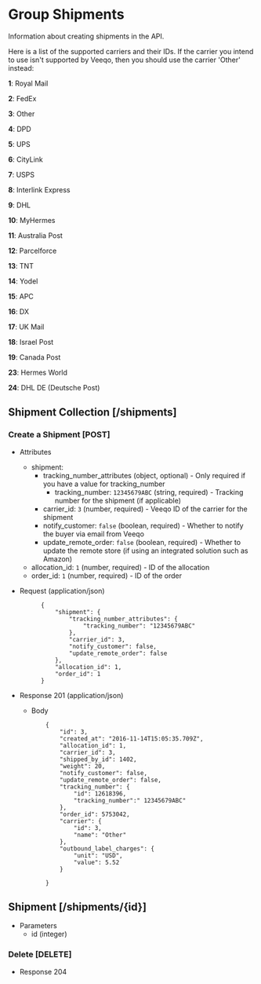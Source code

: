 # Group Shipments

Information about creating shipments in the API.

Here is a list of the supported carriers and their IDs. If the carrier you intend to use isn't supported by Veeqo, then you should use the carrier 'Other' instead:

**1**: Royal Mail

**2**: FedEx

**3**: Other

**4**: DPD

**5**: UPS

**6**: CityLink

**7**: USPS

**8**: Interlink Express

**9**: DHL

**10**: MyHermes

**11**: Australia Post

**12**: Parcelforce

**13**: TNT

**14**: Yodel

**15**: APC

**16**: DX

**17**: UK Mail

**18**: Israel Post

**19**: Canada Post

**23**: Hermes World

**24**: DHL DE (Deutsche Post)

## Shipment Collection [/shipments]

### Create a Shipment [POST]

+ Attributes
  + shipment:
    + tracking_number_attributes (object, optional) - Only required if you have a value for tracking_number
      + tracking_number: `12345679ABC` (string, required) - Tracking number for the shipment (if applicable)
    + carrier_id: `3` (number, required) - Veeqo ID of the carrier for the shipment
    + notify_customer: `false` (boolean, required) - Whether to notify the buyer via email from Veeqo
    + update_remote_order: `false` (boolean, required) - Whether to update the remote store (if using an integrated solution such as Amazon)
  + allocation_id: `1` (number, required) - ID of the allocation
  + order_id: `1` (number, required) - ID of the order

+ Request (application/json)

            {
                "shipment": {
                    "tracking_number_attributes": {
                        "tracking_number": "12345679ABC"
                    },
                    "carrier_id": 3,
                    "notify_customer": false,
                    "update_remote_order": false
                },
                "allocation_id": 1,
                "order_id": 1
            }

+ Response 201 (application/json)

  + Body

            {
                "id": 3,
                "created_at": "2016-11-14T15:05:35.709Z",
                "allocation_id": 1,
                "carrier_id": 3,
                "shipped_by_id": 1402,
                "weight": 20,
                "notify_customer": false,
                "update_remote_order": false,
                "tracking_number": {
                    "id": 12618396,
                    "tracking_number":" 12345679ABC"
                },
                "order_id": 5753042,
                "carrier": {
                    "id": 3,
                    "name": "Other"
                },
                "outbound_label_charges": {
                    "unit": "USD",
                    "value": 5.52
                }

            }

## Shipment [/shipments/{id}]

+ Parameters
  + id (integer)

### Delete [DELETE]

+ Response 204
